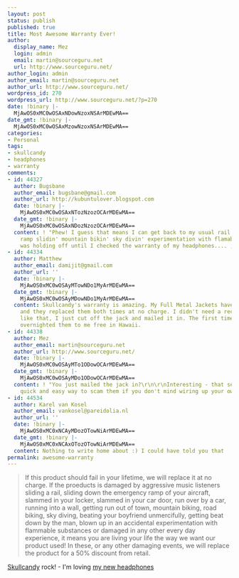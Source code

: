 ```yaml
---
layout: post
status: publish
published: true
title: Most Awesome Warranty Ever!
author:
  display_name: Mez
  login: admin
  email: martin@sourceguru.net
  url: http://www.sourceguru.net/
author_login: admin
author_email: martin@sourceguru.net
author_url: http://www.sourceguru.net/
wordpress_id: 270
wordpress_url: http://www.sourceguru.net/?p=270
date: !binary |-
  MjAwOS0xMC0wOSAxNDowNzoxNSArMDEwMA==
date_gmt: !binary |-
  MjAwOS0xMC0wOSAxMzowNzoxNSArMDEwMA==
categories:
- Personal
tags:
- skullcandy
- headphones
- warranty
comments:
- id: 44327
  author: Bugsbane
  author_email: bugsbane@gmail.com
  author_url: http://kubuntulover.blogspot.com
  date: !binary |-
    MjAwOS0xMC0wOSAxNTozNzozOCArMDEwMA==
  date_gmt: !binary |-
    MjAwOS0xMC0wOSAxNDozNzozOCArMDEwMA==
  content: ! "Phew! I guess that means I can get back to my usual rail sliding, emergency
    ramp slidin' mountain bikin' sky divin' experimentation with flamable substances!\r\n\r\nI
    was holding off until I checked the warranty of my headphones.... ;)"
- id: 44334
  author: Matthew
  author_email: damijit@gmail.com
  author_url: ''
  date: !binary |-
    MjAwOS0xMC0wOSAyMTowNDo1MyArMDEwMA==
  date_gmt: !binary |-
    MjAwOS0xMC0wOSAyMDowNDo1MyArMDEwMA==
  content: Skullcandy's warranty is amazing. My Full Metal Jackets have failed twice,
    and they replaced them both times at no charge. I didn't need a receipt or anything
    like that, I just cut off the jack and mailed it in. The first time they even
    overnighted them to me free in Hawaii.
- id: 44338
  author: Mez
  author_email: martin@sourceguru.net
  author_url: http://www.sourceguru.net/
  date: !binary |-
    MjAwOS0xMC0wOSAyMTo1ODowOCArMDEwMA==
  date_gmt: !binary |-
    MjAwOS0xMC0wOSAyMDo1ODowOCArMDEwMA==
  content: ! "You just mailed the jack in?\r\n\r\nInteresting - that seems like a
    quick and easy way to scam them if you don't mind wiring up your own jack!"
- id: 44534
  author: Karel van Kosel
  author_email: vankosel@pareidolia.nl
  author_url: ''
  date: !binary |-
    MjAwOS0xMC0xNCAyMDozOTowNiArMDEwMA==
  date_gmt: !binary |-
    MjAwOS0xMC0xNCAxOTozOTowNiArMDEwMA==
  content: Nothing to write home about :) I could have told you that
permalink: awesome-warranty
---
```

<blockquote>If this product should fail in your lifetime, we will replace it at no charge. If the proeducts is damaged by aggressive music listeners sliding a rail, sliding down the emergency ramp of your aircraft, slammed in your locker, slammed in your car door, run over by a car, running into a wall, getting run out of town, mountain biking, road biking, sky diving, beating your boyfriend unmercifully, getting beat down by the man, blown up in an accidental experimentation with flammable substances or damaged in any other every day experience, it means you are living your life the way we want our product used! In these, or any other damaging events, we will replace the product for a 50% discount from retail.</p></blockquote>
<p><a href="http://www.skullcandy.com/">Skullcandy</a> rock! - I'm loving <a href="http://www.mobilefun.co.uk/skullcandy-lowrider-headphones-black-p18404.htm">my new headphones</a></p>

